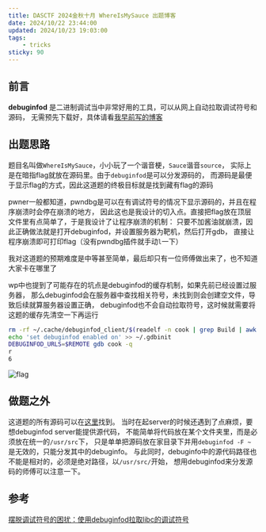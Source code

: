```yaml
---
title: DASCTF 2024金秋十月 WhereIsMySauce 出题博客
date: 2024/10/22 23:44:00
updated: 2024/10/23 19:03:00
tags:
    - tricks
sticky: 90
---
```


## 前言

**debuginfod** 是二进制调试当中非常好用的工具，可以从网上自动拉取调试符号和源码，
无需预先下载好，具体请看[我早前写的博客](/2024/05/08/debuginfod/)

## 出题思路

题目名叫做`WhereIsMySauce`，小小玩了一个谐音梗，`Sauce`谐音`source`，
实际上是在暗指flag就放在源码里。由于`debuginfod`是可以分发源码的，
而源码是最便于显示flag的方式，因此这道题的终极目标就是找到藏有flag的源码

pwner一般都知道，pwndbg是可以在有调试符号的情况下显示源码的，并且在程序崩溃时会停在崩溃的地方，
因此这也是我设计的切入点。直接把flag放在顶层文件里有点简单了，于是我设计了让程序崩溃的机制：
只要不加酱油就崩溃，因此正确做法就是打开debuginfod，并设置服务器为靶机，然后打开gdb，
直接让程序崩溃即可打印flag（没有pwndbg插件就手动`l`一下）

我对这道题的预期难度是中等甚至简单，最后却只有一位师傅做出来了，也不知道大家卡在哪里了

wp中也提到了可能存在的坑点是debuginfod的缓存机制，如果先前已经设置过服务器，
那么debuginfod会在服务器中查找相关符号，未找到则会创建空文件，导致后续就算服务器设置正确，
debuginfod也不会自动拉取符号，这时候就需要将这题的缓存先清空一下再运行

```sh
rm -rf ~/.cache/debuginfod_client/$(readelf -n cook | grep Build | awk '{print $3}')
echo 'set debuginfod enabled on' >> ~/.gdbinit
DEBUGINFOD_URLS=$REMOTE gdb cook -q
r
6
```

![flag](/assets/dasx0rays2024/cook.png)

## 做题之外

这道题的所有源码可以在[这里](https://github.com/RocketMaDev/CTFWriteup/tree/main/dasx0rays2024/sources/WhereIsMySauce)找到。
当时在起server的时候还遇到了点麻烦，要想debuginfod server能提供源代码，
不能简单将代码放在某个文件夹里，而是必须放在统一的`/usr/src`下，
只是单单把源码放在家目录下并用`debuginfod -F ~`是无效的，只能分发其中的debuginfo。
与此同时，debuginfo中的源代码路径也不能是相对的，必须是绝对路径，以`/usr/src/`开始，
想用debuginfod来分发源码的师傅可以注意一下。

## 参考

[摆脱调试符号的困扰：使用debuginfod拉取libc的调试符号](/2024/05/08/debuginfod/)

